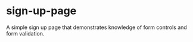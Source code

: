 # sign-up-page
A simple sign up page that demonstrates knowledge of form controls and form validation.
